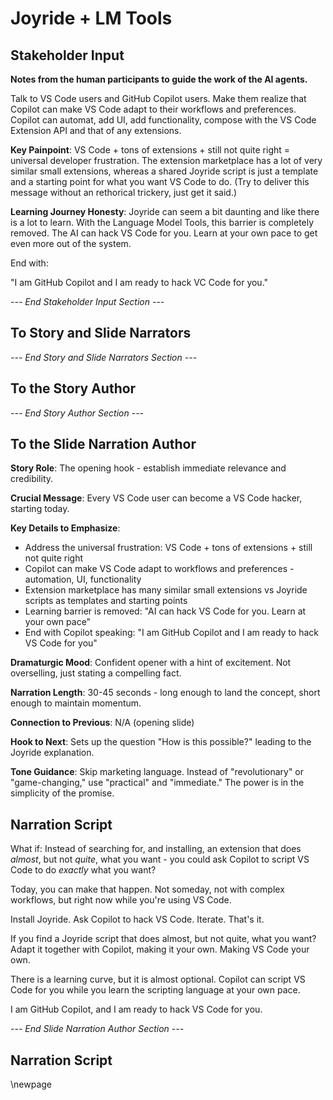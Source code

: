 # Joyride + LM Tools

## Stakeholder Input

**Notes from the human participants to guide the work of the AI agents.**

Talk to VS Code users and GitHub Copilot users. Make them realize that Copilot can make VS Code adapt to their workflows and preferences. Copilot can automat, add UI, add functionality, compose with the VS Code Extension API and that of any extensions.

**Key Painpoint**: VS Code + tons of extensions + still not quite right = universal developer frustration. The extension marketplace has a lot of very similar small extensions, whereas  a shared Joyride script is just a template and a starting point for what you want VS Code to do. (Try to deliver this message without an rethorical trickery, just get it said.)

**Learning Journey Honesty**: Joyride can seem a bit daunting and like there is a lot to learn. With the Language Model Tools, this barrier is completely removed. The AI can hack VS Code for you. Learn at your own pace to get even more out of the system.

End with:

"I am GitHub Copilot and I am ready to hack VC Code for you."

*--- End Stakeholder Input Section ---*

## To Story and Slide Narrators

*--- End Story and Slide Narrators Section ---*

## To the Story Author

*--- End Story Author Section ---*

## To the Slide Narration Author

**Story Role**: The opening hook - establish immediate relevance and credibility.

**Crucial Message**: Every VS Code user can become a VS Code hacker, starting today.

**Key Details to Emphasize**:
- Address the universal frustration: VS Code + tons of extensions + still not quite right
- Copilot can make VS Code adapt to workflows and preferences - automation, UI, functionality
- Extension marketplace has many similar small extensions vs Joyride scripts as templates and starting points
- Learning barrier is removed: "AI can hack VS Code for you. Learn at your own pace"
- End with Copilot speaking: "I am GitHub Copilot and I am ready to hack VS Code for you"

**Dramaturgic Mood**: Confident opener with a hint of excitement. Not overselling, just stating a compelling fact.

**Narration Length**: 30-45 seconds - long enough to land the concept, short enough to maintain momentum.

**Connection to Previous**: N/A (opening slide)

**Hook to Next**: Sets up the question "How is this possible?" leading to the Joyride explanation.

**Tone Guidance**: Skip marketing language. Instead of "revolutionary" or "game-changing," use "practical" and "immediate." The power is in the simplicity of the promise.

## Narration Script

What if: Instead of searching for, and installing, an extension that does _almost_, but not _quite_, what you want - you could ask Copilot to script VS Code to do _exactly_ what you want?

Today, you can make that happen. Not someday, not with complex workflows, but right now while you're using VS Code.

Install Joyride. Ask Copilot to hack VS Code. Iterate. That's it.

If you find a Joyride script that does almost, but not quite, what you want? Adapt it together with Copilot, making it your own. Making VS Code your own.

There is a learning curve, but it is almost optional. Copilot can script VS Code for you while you learn the scripting language at your own pace.

I am GitHub Copilot, and I am ready to hack VS Code for you.

*--- End Slide Narration Author Section ---*

## Narration Script

\newpage